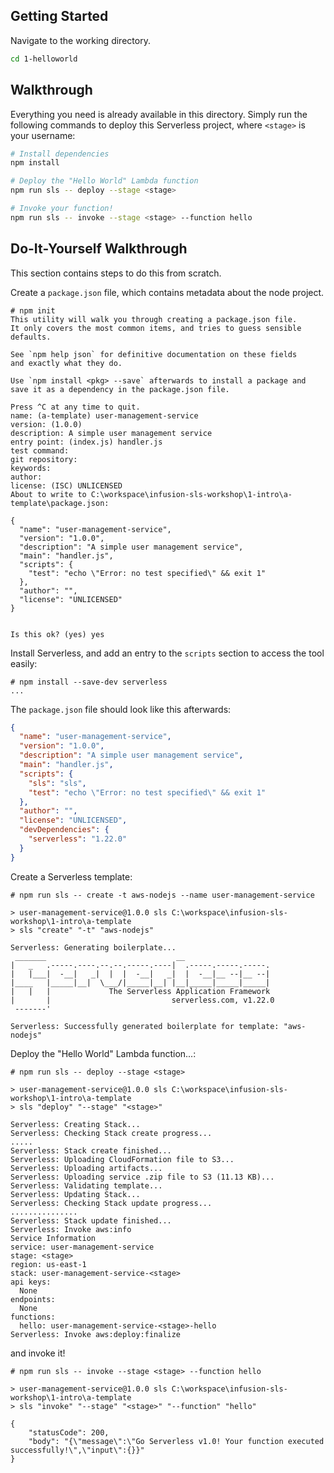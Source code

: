 ## Getting Started

Navigate to the working directory.

```sh
cd 1-helloworld
```

## Walkthrough

Everything you need is already available in this directory. Simply run the
following commands to deploy this Serverless project, where `<stage>` is your
username:

```sh
# Install dependencies
npm install

# Deploy the "Hello World" Lambda function
npm run sls -- deploy --stage <stage>

# Invoke your function!
npm run sls -- invoke --stage <stage> --function hello
```

## Do-It-Yourself Walkthrough

This section contains steps to do this from scratch.

Create a `package.json` file, which contains metadata about the node project.
```
# npm init
This utility will walk you through creating a package.json file.
It only covers the most common items, and tries to guess sensible defaults.

See `npm help json` for definitive documentation on these fields
and exactly what they do.

Use `npm install <pkg> --save` afterwards to install a package and
save it as a dependency in the package.json file.

Press ^C at any time to quit.
name: (a-template) user-management-service
version: (1.0.0)
description: A simple user management service
entry point: (index.js) handler.js
test command:
git repository:
keywords:
author:
license: (ISC) UNLICENSED
About to write to C:\workspace\infusion-sls-workshop\1-intro\a-template\package.json:

{
  "name": "user-management-service",
  "version": "1.0.0",
  "description": "A simple user management service",
  "main": "handler.js",
  "scripts": {
    "test": "echo \"Error: no test specified\" && exit 1"
  },
  "author": "",
  "license": "UNLICENSED"
}


Is this ok? (yes) yes
```

Install Serverless, and add an entry to the `scripts` section to access the tool
easily:

```
# npm install --save-dev serverless
...
```

The `package.json` file should look like this afterwards:

```json
{
  "name": "user-management-service",
  "version": "1.0.0",
  "description": "A simple user management service",
  "main": "handler.js",
  "scripts": {
    "sls": "sls",
    "test": "echo \"Error: no test specified\" && exit 1"
  },
  "author": "",
  "license": "UNLICENSED",
  "devDependencies": {
    "serverless": "1.22.0"
  }
}

```

Create a Serverless template:

```
# npm run sls -- create -t aws-nodejs --name user-management-service

> user-management-service@1.0.0 sls C:\workspace\infusion-sls-workshop\1-intro\a-template
> sls "create" "-t" "aws-nodejs"

Serverless: Generating boilerplate...
 _______                             __
|   _   .-----.----.--.--.-----.----|  .-----.-----.-----.
|   |___|  -__|   _|  |  |  -__|   _|  |  -__|__ --|__ --|
|____   |_____|__|  \___/|_____|__| |__|_____|_____|_____|
|   |   |             The Serverless Application Framework
|       |                           serverless.com, v1.22.0
 -------'

Serverless: Successfully generated boilerplate for template: "aws-nodejs"
```

Deploy the "Hello World" Lambda function...:

```
# npm run sls -- deploy --stage <stage>

> user-management-service@1.0.0 sls C:\workspace\infusion-sls-workshop\1-intro\a-template
> sls "deploy" "--stage" "<stage>"

Serverless: Creating Stack...
Serverless: Checking Stack create progress...
.....
Serverless: Stack create finished...
Serverless: Uploading CloudFormation file to S3...
Serverless: Uploading artifacts...
Serverless: Uploading service .zip file to S3 (11.13 KB)...
Serverless: Validating template...
Serverless: Updating Stack...
Serverless: Checking Stack update progress...
...............
Serverless: Stack update finished...
Serverless: Invoke aws:info
Service Information
service: user-management-service
stage: <stage>
region: us-east-1
stack: user-management-service-<stage>
api keys:
  None
endpoints:
  None
functions:
  hello: user-management-service-<stage>-hello
Serverless: Invoke aws:deploy:finalize
```

and invoke it!

```
# npm run sls -- invoke --stage <stage> --function hello

> user-management-service@1.0.0 sls C:\workspace\infusion-sls-workshop\1-intro\a-template
> sls "invoke" "--stage" "<stage>" "--function" "hello"

{
    "statusCode": 200,
    "body": "{\"message\":\"Go Serverless v1.0! Your function executed successfully!\",\"input\":{}}"
}
```
